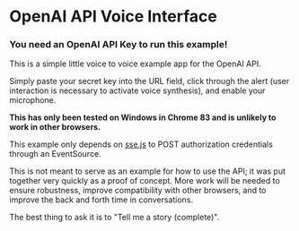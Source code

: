 # OpenAI API Voice Interface

### You need an OpenAI API Key to run this example!

This is a simple little voice to voice example app for the OpenAI API.  

Simply paste your secret key into the URL field, click through the alert (user interaction is necessary to activate voice synthesis), and enable your microphone.  

**This has only been tested on Windows in Chrome 83 and is unlikely to work in other browsers.**

This example only depends on [sse.js](https://github.com/mpetazzoni/sse.js) to POST authorization credentials through an EventSource.

This is not meant to serve as an example for how to use the API; it was put together very quickly as a proof of concept.  More work will be needed to ensure robustness, improve compatibility with other browsers, and to improve the back and forth time in conversations.

The best thing to ask it is to "Tell me a story (complete)".

